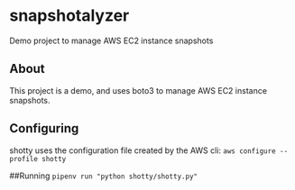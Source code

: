 # snapshotalyzer
Demo project to manage AWS EC2 instance snapshots

## About
This project is a demo, and uses boto3 to manage AWS EC2 instance snapshots.

## Configuring

shotty uses the configuration file created by the AWS cli:
`aws configure --profile shotty`


##Running
`pipenv run "python shotty/shotty.py"`
